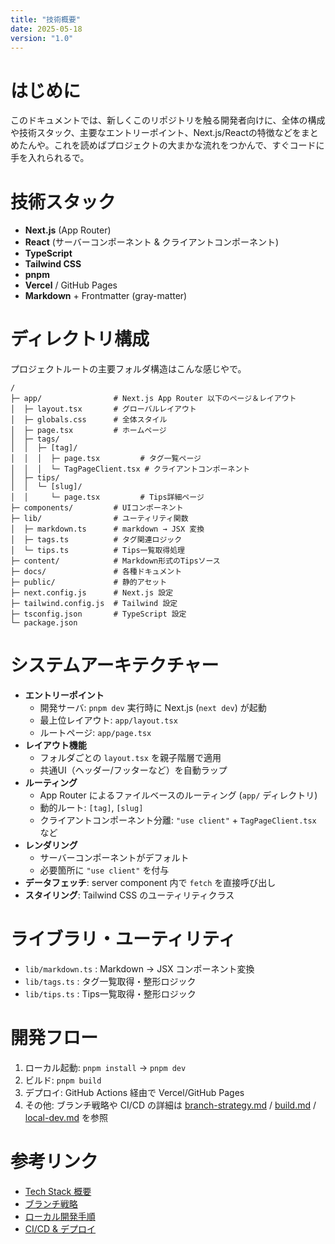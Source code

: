 ```yaml
---
title: "技術概要"
date: 2025-05-18
version: "1.0"
---
```


# はじめに  
このドキュメントでは、新しくこのリポジトリを触る開発者向けに、全体の構成や技術スタック、主要なエントリーポイント、Next.js/Reactの特徴などをまとめたんや。これを読めばプロジェクトの大まかな流れをつかんで、すぐコードに手を入れられるで。

# 技術スタック  
- **Next.js** (App Router)  
- **React** (サーバーコンポーネント & クライアントコンポーネント)  
- **TypeScript**  
- **Tailwind CSS**  
- **pnpm**  
- **Vercel** / GitHub Pages  
- **Markdown** + Frontmatter (gray-matter)

# ディレクトリ構成  
プロジェクトルートの主要フォルダ構造はこんな感じやで。  

```  
/  
├─ app/                # Next.js App Router 以下のページ＆レイアウト  
│  ├─ layout.tsx       # グローバルレイアウト  
│  ├─ globals.css      # 全体スタイル  
│  ├─ page.tsx         # ホームページ  
│  ├─ tags/  
│  │  ├─ [tag]/  
│  │  │  ├─ page.tsx         # タグ一覧ページ  
│  │  │  └─ TagPageClient.tsx # クライアントコンポーネント  
│  ├─ tips/  
│  │  └─ [slug]/  
│  │     └─ page.tsx         # Tips詳細ページ  
├─ components/         # UIコンポーネント  
├─ lib/                # ユーティリティ関数  
│  ├─ markdown.ts      # markdown → JSX 変換  
│  ├─ tags.ts          # タグ関連ロジック  
│  └─ tips.ts          # Tips一覧取得処理  
├─ content/            # Markdown形式のTipsソース  
├─ docs/               # 各種ドキュメント  
├─ public/             # 静的アセット  
├─ next.config.js      # Next.js 設定  
├─ tailwind.config.js  # Tailwind 設定  
├─ tsconfig.json       # TypeScript 設定  
└─ package.json  
```  

# システムアーキテクチャー  
- **エントリーポイント**  
  - 開発サーバ: `pnpm dev` 実行時に Next.js (`next dev`) が起動  
  - 最上位レイアウト: `app/layout.tsx`  
  - ルートページ: `app/page.tsx`  
- **レイアウト機能**  
  - フォルダごとの `layout.tsx` を親子階層で適用  
  - 共通UI（ヘッダー/フッターなど）を自動ラップ  
- **ルーティング**  
  - App Router によるファイルベースのルーティング (`app/` ディレクトリ)  
  - 動的ルート: `[tag]`, `[slug]`  
  - クライアントコンポーネント分離: `"use client"` + `TagPageClient.tsx` など  
- **レンダリング**  
  - サーバーコンポーネントがデフォルト  
  - 必要箇所に `"use client"` を付与  
- **データフェッチ**: server component 内で `fetch` を直接呼び出し  
- **スタイリング**: Tailwind CSS のユーティリティクラス  

# ライブラリ・ユーティリティ  
- `lib/markdown.ts` : Markdown → JSX コンポーネント変換  
- `lib/tags.ts`     : タグ一覧取得・整形ロジック  
- `lib/tips.ts`     : Tips一覧取得・整形ロジック  

# 開発フロー  
1. ローカル起動: `pnpm install` → `pnpm dev`  
2. ビルド: `pnpm build`  
3. デプロイ: GitHub Actions 経由で Vercel/GitHub Pages  
4. その他: ブランチ戦略や CI/CD の詳細は [branch-strategy.md](./dev-flow/branch-strategy.md) / [build.md](./dev-flow/build.md) / [local-dev.md](./dev-flow/local-dev.md) を参照  

# 参考リンク  
- [Tech Stack 概要](./tech-stack.md)  
- [ブランチ戦略](./branch-strategy.md)  
- [ローカル開発手順](./local-dev.md)  
- [CI/CD & デプロイ](./build.md)
